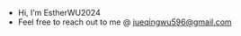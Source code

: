 - Hi, I’m EstherWU2024
- Feel free to reach out to me @ jueqingwu596@gmail.com

<!---
EstherWU2024/EstherWU2024 is a ✨ special ✨ repository because its `README.md` (this file) appears on your GitHub profile.
You can click the Preview link to take a look at your changes.
--->
